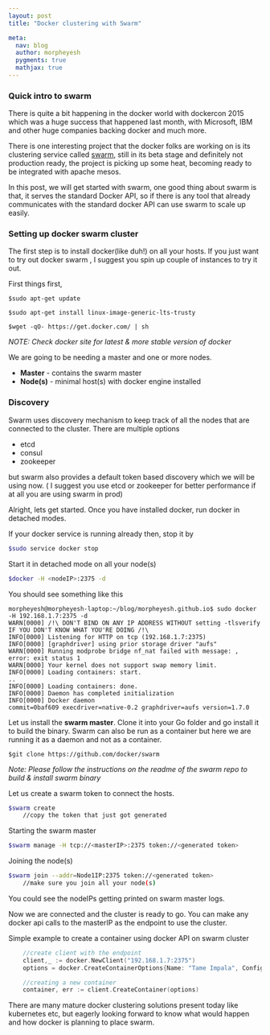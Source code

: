```yaml
---
layout: post
title: "Docker clustering with Swarm"

meta:
  nav: blog
  author: morpheyesh
  pygments: true
  mathjax: true
---
```


### Quick intro to swarm

There is quite a bit happening in the docker world with dockercon 2015 which was a huge success that happened last month, with Microsoft, IBM and other huge companies backing docker and much more.

<!-- more -->

There is one interesting project that the docker folks are working on is its clustering service called [swarm](https://github.com/docker/swarm), still in its beta stage and definitely not production ready, the project is picking up some heat, becoming ready to be integrated with apache mesos.

In this post, we will get started with swarm, one good thing about swarm is that, it serves the standard Docker API, so if there is any tool that already communicates with the standard docker API can use swarm to scale up easily.

### Setting up docker swarm cluster

The first step is to install docker(like duh!) on all your hosts. If you just want to try out docker swarm , I suggest you spin up couple of instances to try it out.

First things first,

    $sudo apt-get update

    $sudo apt-get install linux-image-generic-lts-trusty

    $wget -qO- https://get.docker.com/ | sh

*NOTE: Check docker site for latest & more stable version of docker*

We are going to be needing a master and one or more nodes.

* <b>Master</b> -  contains the swarm master
* <b>Node(s)</b> - minimal host(s) with docker engine installed


### Discovery

Swarm uses discovery mechanism to keep track of all the nodes that are connected to the cluster. There are multiple options

* etcd
* consul
* zookeeper

but swarm also provides a default token based discovery which we will be using now.
( I suggest you use etcd or zookeeper for better performance if at all you are using swarm in prod)


Alright, lets get started. Once you have installed docker, run docker in detached modes.

If your docker service is running already then, stop it by

```bash
$sudo service docker stop
```

Start it in detached mode on all your node(s)

```bash
$docker -H <nodeIP>:2375 -d
```

You should see something like this


    morpheyesh@morpheyesh-laptop:~/blog/morpheyesh.github.io$ sudo docker -H 192.168.1.7:2375 -d
    WARN[0000] /!\ DON'T BIND ON ANY IP ADDRESS WITHOUT setting -tlsverify IF YOU DON'T KNOW WHAT YOU'RE DOING /!\
    INFO[0000] Listening for HTTP on tcp (192.168.1.7:2375)
    INFO[0000] [graphdriver] using prior storage driver "aufs"
    WARN[0000] Running modprobe bridge nf_nat failed with message: , error: exit status 1
    WARN[0000] Your kernel does not support swap memory limit.
    INFO[0000] Loading containers: start.
    ..
    INFO[0000] Loading containers: done.
    INFO[0000] Daemon has completed initialization
    INFO[0000] Docker daemon                                 commit=0baf609 execdriver=native-0.2 graphdriver=aufs version=1.7.0

Let us install the <b>swarm master</b>. Clone it into your Go folder and go install it to build the binary. Swarm can also be run as a container but here we are running it as a daemon and not as a container.

    $git clone https://github.com/docker/swarm

*Note: Please follow the instructions on the readme of the swarm repo to build & install swarm binary*

Let us create a swarm token to connect the hosts.

```bash
$swarm create
    //copy the token that just got generated
```
Starting the swarm master
```bash
$swarm manage -H tcp://<masterIP>:2375 token://<generated token>
```

Joining the node(s)

```bash
$swarm join --addr=Node1IP:2375 token://<generated token>
    //make sure you join all your node(s)
```

You could see the nodeIPs getting printed on swarm master logs.

Now we are connected and the cluster is ready to go. You can make any docker api calls
to the masterIP as the endpoint to use the cluster.


Simple example to create a container using docker API on swarm cluster

```go
    //create client with the endpoint
    client,_ := docker.NewClient("192.168.1.7:2375")
    options = docker.CreateContainerOptions{Name: "Tame Impala", Config: &config}

    //creating a new container
    container, err := client.CreateContainer(options)
```

There are many mature docker clustering solutions present today like kubernetes etc, but eagerly looking forward to know what would happen and how docker is planning to place swarm.
